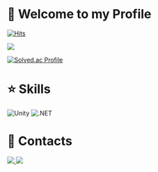 # 👋 Welcome to my Profile

[![Hits](https://hits.seeyoufarm.com/api/count/incr/badge.svg?url=https%3A%2F%2Fgithub.com%2Fcoke05288&count_bg=%23000000&title_bg=%23D92A4A&icon=letsencrypt.svg&icon_color=%23E7E7E7&title=HITS&edge_flat=false)](https://hits.seeyoufarm.com)

<img src="https://github-readme-stats.vercel.app/api?username=coke05288&show_icons=true&theme=gruvbox">

[![Solved.ac Profile](http://mazassumnida.wtf/api/v2/generate_badge?boj=coke05288)](https://solved.ac/coke05288/)
  
  
  
# ⭐️ Skills

![Unity](https://img.shields.io/badge/Unity-000000.svg?&style=for-the-badge&logo=Unity&logoColor=white)
![.NET](https://img.shields.io/badge/.NET-000000.svg?&style=for-the-badge&logo=.NET&logoColor=white)



# 📡 Contacts

<a href="mailto:coke05288@gmail.com">
   <img src="https://img.shields.io/badge/Gmail-000000?style=for-the-badge&logo=Gmail&logoColor=white&link=coke05288@gmail.com"/>
</a>
<a href="https://www.instagram.com/kim_0__jun/">
    <img src="http://img.shields.io/badge/kim_0__jun-000000?style=for-the-badge&logo=Instagram&l&logoColor=whiteink=https://www.instagram.com/kim_0__jun/"/>
</a>

